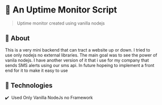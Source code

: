 # 🤖 An Uptime Monitor Script

> Uptime monitor created using vanilla nodejs


## 🎯 About

This is a very mini backend that can tract a website up or down. I tried to use only nodejs no external libraries. The main goal was to see the power of vanila nodejs. I have another version of it that i use for my company that sends SMS alerts using our sms api. In future hopeing to implement a front end for it to make it easy to use

## :rocket: Technologies

:heavy_check_mark:&nbsp; Used Only Vanilla NodeJs no Framework<br/>
